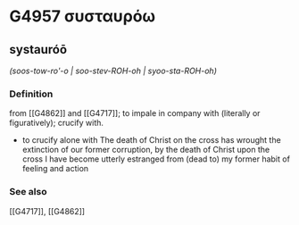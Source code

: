 # G4957 συσταυρόω

## systauróō

_(soos-tow-ro'-o | soo-stev-ROH-oh | syoo-sta-ROH-oh)_

### Definition

from [[G4862]] and [[G4717]]; to impale in company with (literally or figuratively); crucify with.

- to crucify alone with The death of Christ on the cross has wrought the extinction of our former corruption, by the death of Christ upon the cross I have become utterly estranged from (dead to) my former habit of feeling and action

### See also

[[G4717]], [[G4862]]

